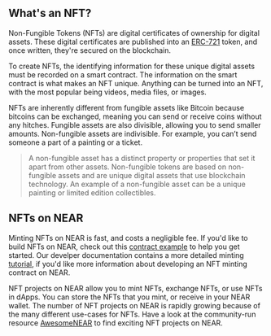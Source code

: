## What's an NFT?

Non-Fungible Tokens (NFTs) are digital certificates of ownership for digital assets. These digital certificates are published into an [ERC-721](https://eips.ethereum.org/EIPS/eip-721) token, and once written, they're secured on the blockchain.

To create NFTs, the identifying information for these unique digital assets must be recorded on a smart contract. The information on the smart contract is what makes an NFT unique. Anything can be turned into an NFT, with the most popular being videos, media files, or images.

NFTs are inherently different from fungible assets like Bitcoin because bitcoins can be exchanged, meaning you can send or receive coins without any hitches. Fungible assets are also divisible, allowing you to send smaller amounts. Non-fungible assets are indivisible. For example, you can’t send someone a part of a painting or a ticket.

> A non-fungible asset has a distinct property or properties that set it apart from other assets.
Non-fungible tokens are based on non-fungible assets and are unique digital assets that use blockchain technology.
An example of a non-fungible asset can be a unique painting or limited edition collectibles.

## NFTs on NEAR

Minting NFTs on NEAR is fast, and costs a negligible fee. 
If you'd like to build NFTs on NEAR, check out this [contract example](https://examples.near.org/NFT) to help you get started.
Our develper documentation contains a more detailed minting [tutorial](https://docs.near.org/docs/tutorials/contracts/nfts/minting-nfts), if you'd like more information about developing an NFT minting contract on NEAR.


NFT projects on NEAR allow you to mint NFTs, exchange NFTs, or use NFTs in dApps.
You can store the NFTs that you mint, or receive in your NEAR wallet.
The number of NFT projects on NEAR is rapidly growing because of the many different use-cases for NFTs.
Have a look at the community-run resource [AwesomeNEAR](https://awesomenear.com/) to find exciting NFT projects on NEAR.